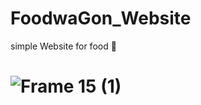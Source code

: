 # FoodwaGon_Website
simple Website for food 🍔
# ![Frame 15 (1)](https://github.com/user-attachments/assets/b0378ab0-afa7-4ca3-9ee8-a9163e738ed7)
